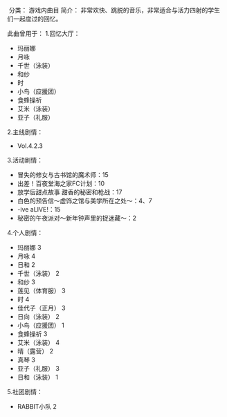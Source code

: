 ![]()
分类： 游戏内曲目
简介：
非常欢快、跳脱的音乐，非常适合与活力四射的学生们一起度过的回忆。

此曲曾用于：
1.回忆大厅：

 - 玛丽娜
 - 月咏
 - 千世（泳装）
 - 和纱
 - 时
 - 小鸟（应援团）
 - 食蜂操祈
 - 艾米（泳装）
 - 亚子（礼服）

2.主线剧情：

 - Vol.4.2.3

3.活动剧情：

 - 冒失的修女与古书馆的魔术师：15
 - 出差！百夜堂海之家FC计划：10
 - 放学后甜点故事 甜香的秘密和枪战：17
 - 白色的预告信～虚饰之馆与美学所在之处～：4、7
 - -ive aLIVE!：15
 - 秘密的午夜派对～新年钟声里的捉迷藏～：2

4.个人剧情：

 - 玛丽娜 3
 - 月咏 4
 - 日和 2
 - 千世（泳装） 2
 - 和纱 3
 - 莲见（体育服） 3
 - 时 4
 - 佳代子（正月） 3
 - 日向（泳装） 2
 - 小鸟（应援团） 1
 - 食蜂操祈 3
 - 艾米（泳装） 4
 - 晴（露营） 2
 - 真琴 3
 - 亚子（礼服） 3
 - 日和（泳装） 1

5.社团剧情：

 - RABBIT小队 2

